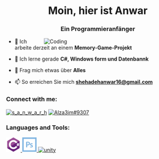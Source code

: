 <h1 align="center">Moin, hier ist Anwar</h1>
<h3 align="center">Ein Programmieranfänger</h3>
<img align="right" alt="Coding" width="400" src="[https://cdn.dribbble.com/users/1162077/screenshots/3848914/programmer.gif](https://media.giphy.com/media/qgQUggAC3Pfv687qPC/giphy.gif)">

- 🔭 Ich arbeite derzeit an einem **Memory-Game-Projekt**

- 🌱 Ich lerne gerade **C#, Windows form und Datenbannk**

- 💬 Frag mich etwas über **Alles**

- 📫 So erreichen Sie mich **shehadehanwar16@gmail.com**

<h3 align="left">Connect with me:</h3>
<p align="left">
<a href="https://instagram.com/s_a_n_w_a_r_h" target="blank"><img align="center" src="https://raw.githubusercontent.com/rahuldkjain/github-profile-readme-generator/master/src/images/icons/Social/instagram.svg" alt="s_a_n_w_a_r_h" height="30" width="40" /></a>
<a href="https://discord.gg/9307" target="blank"><img align="center" src="https://raw.githubusercontent.com/rahuldkjain/github-profile-readme-generator/master/src/images/icons/Social/discord.svg" alt="Alza3im#9307" height="30" width="40" /></a>
</p>

<h3 align="left">Languages and Tools:</h3>
<p align="left"> <a href="https://www.w3schools.com/cs/" target="_blank" rel="noreferrer"> <img src="https://raw.githubusercontent.com/devicons/devicon/master/icons/csharp/csharp-original.svg" alt="csharp" width="40" height="40"/> </a> <a href="https://www.photoshop.com/en" target="_blank" rel="noreferrer"> <img src="https://raw.githubusercontent.com/devicons/devicon/master/icons/photoshop/photoshop-line.svg" alt="photoshop" width="40" height="40"/> </a> <a href="https://unity.com/" target="_blank" rel="noreferrer"> <img src="https://www.vectorlogo.zone/logos/unity3d/unity3d-icon.svg" alt="unity" width="40" height="40"/> </a> </p>
